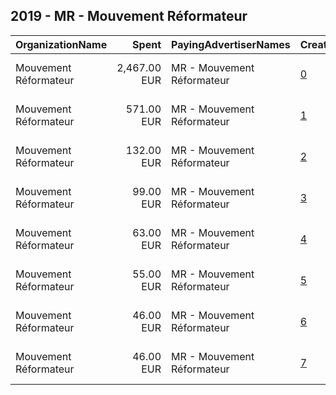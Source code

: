 ## 2019 - MR - Mouvement Réformateur 
|OrganizationName|Spent|PayingAdvertiserNames|CreativeUrls|Impressions|Genders|AgeBrackets|CountryCodes|BillingAddresses|CandidateBallotInformation|
|:---|---:|:---|:---|---:|:---|:---|:---|:---|:---|
|Mouvement Réformateur|2,467.00 EUR|MR - Mouvement Réformateur|[0](https://www.snap.com/political-ads/asset/94d9d4be2c17fd49f20ddc4f1130b1a014418843ea3c4afc0ea5ab933299f598?mediaType=mp4)|3,346,593||17-24|belgium|"Avenue de la Toison d'Or 84,Bruxelles,1060,BE"||
|Mouvement Réformateur|571.00 EUR|MR - Mouvement Réformateur|[1](https://www.snap.com/political-ads/asset/2041b22ae9dafa812026db7bdc279881292ddf08dc046a73e5ade92098772ba4?mediaType=mp4)|723,637||17-24|belgium|"Avenue de la Toison d'Or 84,Bruxelles,1060,BE"||
|Mouvement Réformateur|132.00 EUR|MR - Mouvement Réformateur|[2](https://www.snap.com/political-ads/asset/e2cf35fe799e3ca31d278ca2893e9867bbd6706243b9f73b9b802014dc8d06dc?mediaType=mp4)|185,279||17-24|belgium|"Avenue de la Toison d'Or 84,Bruxelles,1060,BE"||
|Mouvement Réformateur|99.00 EUR|MR - Mouvement Réformateur|[3](https://www.snap.com/political-ads/asset/38e6bf4ab429548e747314760ace8333d4670ef8b076bd76cda22203d0c430e5?mediaType=mp4)|109,920||17-24|belgium|"Avenue de la Toison d'Or 84,Bruxelles,1060,BE"||
|Mouvement Réformateur|63.00 EUR|MR - Mouvement Réformateur|[4](https://www.snap.com/political-ads/asset/9cb22a86f9dfc295d798ea399ef79d212ac7b30d2ae03d812ebeab8fc6f6f384?mediaType=mp4)|85,654||17-24|belgium|"Avenue de la Toison d'Or 84,Bruxelles,1060,BE"||
|Mouvement Réformateur|55.00 EUR|MR - Mouvement Réformateur|[5](https://www.snap.com/political-ads/asset/122208298be8b98fedbd3bd6bfdb6820194f9fccb0948918f2c19c84879eb207?mediaType=mp4)|75,693||17-24|belgium|"Avenue de la Toison d'Or 84,Bruxelles,1060,BE"||
|Mouvement Réformateur|46.00 EUR|MR - Mouvement Réformateur|[6](https://www.snap.com/political-ads/asset/c5886f72a301720dc4d2dcb29f9de8d3befc1d1013fa7f3849eb4581ca4df838?mediaType=mp4)|65,680||17-24|belgium|"Avenue de la Toison d'Or 84,Bruxelles,1060,BE"||
|Mouvement Réformateur|46.00 EUR|MR - Mouvement Réformateur|[7](https://www.snap.com/political-ads/asset/194c70a8370390896f6abcfa76ecb81b45e7013f7a061499e2455180641ea850?mediaType=mp4)|65,067||17-24|belgium|"Avenue de la Toison d'Or 84,Bruxelles,1060,BE"||
